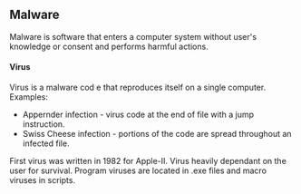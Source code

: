 ## Malware
Malware is software that enters a computer system without user's knowledge or consent and performs harmful actions.

#### Virus
Virus is a malware cod e that reproduces itself on a single computer.
Examples:
- Appernder infection - virus code at the end of file with a jump instruction.
- Swiss Cheese infection - portions of the code are spread throughout an infected file.

First virus was written in 1982 for Apple-II. Virus heavily dependant on the user for survival. Program viruses are located in .exe files and macro viruses in scripts.
